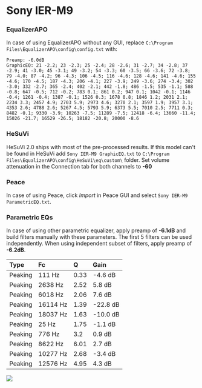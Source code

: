 # Sony IER-M9

### EqualizerAPO
In case of using EqualizerAPO without any GUI, replace `C:\Program Files\EqualizerAPO\config\config.txt`
with:
```
Preamp: -6.0dB
GraphicEQ: 21 -2.2; 23 -2.3; 25 -2.4; 28 -2.6; 31 -2.7; 34 -2.8; 37 -2.9; 41 -3.0; 45 -3.1; 49 -3.2; 54 -3.3; 60 -3.5; 66 -3.6; 72 -3.8; 79 -4.0; 87 -4.2; 96 -4.3; 106 -4.5; 116 -4.6; 128 -4.6; 141 -4.6; 155 -4.6; 170 -4.5; 187 -4.3; 206 -4.1; 227 -3.9; 249 -3.6; 274 -3.4; 302 -3.0; 332 -2.7; 365 -2.4; 402 -2.1; 442 -1.8; 486 -1.5; 535 -1.1; 588 -0.8; 647 -0.5; 712 -0.2; 783 0.1; 861 0.2; 947 0.1; 1042 -0.1; 1146 -0.4; 1261 -0.4; 1387 -0.1; 1526 0.3; 1678 0.8; 1846 1.2; 2031 2.1; 2234 3.3; 2457 4.9; 2703 5.9; 2973 4.6; 3270 2.1; 3597 1.9; 3957 3.1; 4353 2.6; 4788 2.6; 5267 4.5; 5793 5.9; 6373 5.5; 7010 2.5; 7711 0.3; 8482 -0.1; 9330 -3.9; 10263 -7.5; 11289 -7.5; 12418 -6.4; 13660 -11.4; 15026 -21.7; 16529 -26.5; 18182 -20.8; 20000 -8.6
```

### HeSuVi
HeSuVi 2.0 ships with most of the pre-processed results. If this model can't be found in HeSuVi add
`Sony IER-M9 GraphicEQ.txt` to `C:\Program Files\EqualizerAPO\config\HeSuVi\eq\custom\` folder.
Set volume attenuation in the Connection tab for both channels to **-60**

### Peace
In case of using Peace, click *Import* in Peace GUI and select `Sony IER-M9 ParametricEQ.txt`.

### Parametric EQs
In case of using other parametric equalizer, apply preamp of **-6.1dB** and build filters manually
with these parameters. The first 5 filters can be used independently.
When using independent subset of filters, apply preamp of **-6.2dB**.

| Type    | Fc       |    Q | Gain     |
|:--------|:---------|:-----|:---------|
| Peaking | 111 Hz   | 0.33 | -4.6 dB  |
| Peaking | 2638 Hz  | 2.52 | 5.8 dB   |
| Peaking | 6018 Hz  | 2.06 | 7.6 dB   |
| Peaking | 16114 Hz | 1.39 | -22.8 dB |
| Peaking | 18037 Hz | 1.63 | -10.0 dB |
| Peaking | 25 Hz    | 1.75 | -1.1 dB  |
| Peaking | 776 Hz   | 3.2  | 0.9 dB   |
| Peaking | 8622 Hz  | 6.01 | 2.7 dB   |
| Peaking | 10277 Hz | 2.68 | -3.4 dB  |
| Peaking | 12576 Hz | 4.95 | 4.3 dB   |

![](https://raw.githubusercontent.com/jaakkopasanen/AutoEq/master/results/oratory1990/harman_in-ear_2017-1/Sony%20IER-M9/Sony%20IER-M9.png)
